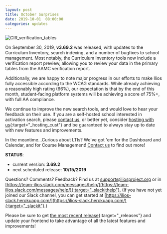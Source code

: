 ```yaml
---
layout: post
title: October Surprises
date: 2019-10-01  08:00:00
categories: updates
---
```


![CIR_verification_tables](https://gallery.mailchimp.com/845c4ebabb5b5ae7a6372c715/images/3d4dd2b9-be03-4511-b0c8-95e5fd60be07.png)

On September 30, 2019, **v3.69.2** was released, with updates to the Curriculum Inventory, search indexing, and a number of bugfixes to school management. Most notably, the Curriculum Inventory tools now include a verification report preview, allowing you to review your data in the primary tables from the AAMC verification report.

Additionally, we are happy to note major progress in our efforts to make Ilios fully accessible according to the WCAG standards. While already achieving a reasonably high rating (66%), our expectation is that by the end of this month, student-facing platform systems will be achieving a score of 75%+, with full AA compliance.

We continue to improve the new search tools, and would love to hear your feedback on their use. If you are a self-hosted school interested in activation search, please [contact us](mailto:support@iliosproject.org), or better yet, consider [hosting with us](/hosting){:target="_hosting_cust"} and be guaranteed to always stay up to date with new features and improvements.


In the meantime...Curious about LTIs? We've got 'em for the Dashboard and Calendar, and for Course Management! [Contact us](mailto:support@iliosproject.org) to find out more!


__STATUS__:
- current version: __3.69.2__
- next scheduled release: __10/15/2019__


Questions? Comments? Feedback? Find us at
 [support@iliosproject.org](mailto:support@iliosproject.org) or in [https://team-ilios.slack.com/messages/help/](https://team-ilios.slack.com/messages/help/){:target="_slackithelp"}.  (If you have not yet joined our Slack channel, you can get started at [https://ilios-slack.herokuapp.com/](https://ilios-slack.herokuapp.com/){:target="_slackit"}.)

Please be sure to get [the most recent release](https://www.github.com/ilios/ilios/releases/latest){:target="_releases"} and update your frontend to take advantage of all the latest features and improvements!
